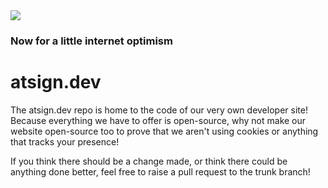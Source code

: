<img src="https://atsign.dev/assets/img/@dev.png?sanitize=true">

### Now for a little internet optimism

# atsign.dev

The atsign.dev repo is home to the code of our very own developer site! Because everything we have to offer is open-source, why not make our website open-source too to prove that we aren't using cookies or anything that tracks your presence! 

If you think there should be a change made, or think there could be anything done better, feel free to raise a pull request to the trunk branch!
